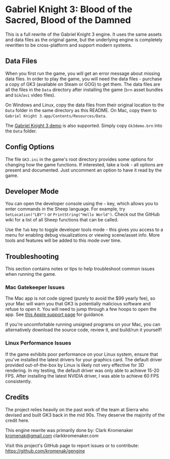 # Gabriel Knight 3: Blood of the Sacred, Blood of the Damned
This is a full rewrite of the Gabriel Knight 3 engine. It uses the same assets and data files as the original game, but the underlying engine is completely rewritten to be cross-platform and support modern systems.

## Data Files
When you first run the game, you will get an error message about missing data files. In order to play the game, you will need the data files - purchase a copy of GK3 (available on Steam or GOG) to get them. The data files are all the files in the `Data` directory after installing the game (`brn` asset bundles and `bik`/`avi` video files).

On Windows and Linux, copy the data files from their original location to the `Data` folder in the same directory as this README. On Mac, copy them to `Gabriel Knight 3.app/Contents/Resources/Data`.

The [Gabriel Knight 3 demo](https://archive.org/details/GabrielKnight3BloodOfTheSacredBloodOfTheDamnedDemo) is also supported. Simply copy `Gk3demo.brn` into the `Data` folder.

## Config Options
The file `GK3.ini` in the game's root directory provides some options for changing how the game functions. If interested, take a look - all options are present and documented. Just uncomment an option to have it read by the game.

## Developer Mode
You can open the developer console using the `~` key, which allows you to enter commands in the Sheep language. For example, try `SetLocation("LBY")` or `PrintString("Hello World")`. Check out the GitHub wiki for a list of all Sheep functions that can be called.

Use the `Tab` key to toggle developer tools mode - this gives you access to a menu for enabling debug visualizations or viewing scene/asset info. More tools and features will be added to this mode over time.

## Troubleshooting
This section contains notes or tips to help troubleshoot common issues when running the game.

### Mac Gatekeeper Issues
The Mac app is not code signed (purely to avoid the $99 yearly fee), so your Mac will warn you that GK3 is potentially malicious software and refuse to open it. You will need to jump through a few hoops to open the app. See [this Apple support page](https://support.apple.com/en-us/102445) for guidance.

If you're uncomfortable running unsigned programs on your Mac, you can alternatively download the source code, review it, and build/run it yourself!

### Linux Performance Issues
If the game exhibits poor performance on your Linux system, ensure that you've installed the latest drivers for your graphics card. The default driver provided out-of-the-box by Linux is likely not very effective for 3D rendering. In my testing, the default driver was only able to achieve 15-20 FPS. After installing the latest NVIDIA driver, I was able to achieve 60 FPS consistently.

## Credits
The project relies heavily on the past work of the team at Sierra who devised and built GK3 back in the mid 90s. They deserve the majority of the credit here.

This engine rewrite was primarily done by:
	Clark Kromenaker
	kromenak@gmail.com
	clarkkromenaker.com

Visit this project's GitHub page to report issues or to contribute: https://github.com/kromenak/gengine
